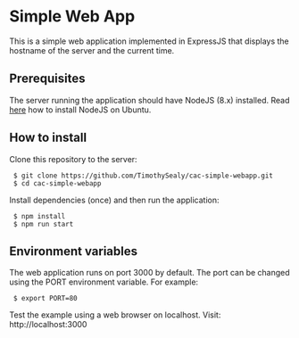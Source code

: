 # Simple Web App
This is a simple web application implemented in ExpressJS that displays the
hostname of the server and the current time.

## Prerequisites
The server running the application should have NodeJS (8.x) installed.
Read [here](https://tecadmin.net/install-latest-nodejs-npm-on-ubuntu/) how to install NodeJS on Ubuntu.

## How to install
Clone this repository to the server:
```
 $ git clone https://github.com/TimothySealy/cac-simple-webapp.git
 $ cd cac-simple-webapp
```
Install dependencies (once) and then run the application:
```
 $ npm install
 $ npm run start
```

## Environment variables
The web application runs on port 3000 by default.
The port can be changed using the PORT environment variable.
For example:
```
 $ export PORT=80
```

Test the example using a web browser on localhost.
Visit:  http://localhost:3000 
